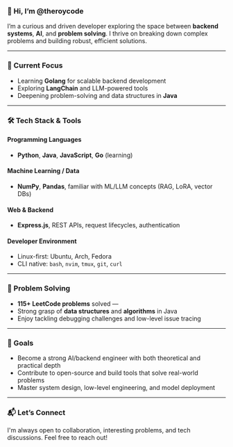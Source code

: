 ### 👋 Hi, I’m @theroycode

I’m a curious and driven developer exploring the space between **backend systems**, **AI**, and **problem solving**. I thrive on breaking down complex problems and building robust, efficient solutions.

---

### 🧠 Current Focus
- Learning **Golang** for scalable backend development
- Exploring **LangChain** and LLM-powered tools
- Deepening problem-solving and data structures in **Java** 

---

### 🛠️ Tech Stack & Tools

#### Programming Languages
- **Python**, **Java**, **JavaScript**, **Go** (learning)

#### Machine Learning / Data
- **NumPy**, **Pandas**, familiar with ML/LLM concepts (RAG, LoRA, vector DBs)

#### Web & Backend
- **Express.js**, REST APIs, request lifecycles, authentication

#### Developer Environment
- Linux-first: Ubuntu, Arch, Fedora
- CLI native: `bash`, `nvim`, `tmux`, `git`, `curl`

---

### 🧩 Problem Solving
- **115+ LeetCode problems** solved — 
- Strong grasp of **data structures** and **algorithms** in Java
- Enjoy tackling debugging challenges and low-level issue tracing

---

### 🎯 Goals
- Become a strong AI/backend engineer with both theoretical and practical depth
- Contribute to open-source and build tools that solve real-world problems
- Master system design, low-level engineering, and model deployment

---

### 📬 Let’s Connect
I'm always open to collaboration, interesting problems, and tech discussions. Feel free to reach out!



<!---
theroycode/theroycode is a ✨ special ✨ repository because its `README.md` (this file) appears on your GitHub profile.
You can click the Preview link to take a look at your changes.
--->
